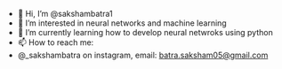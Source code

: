 - 👋 Hi, I’m @sakshambatra1
- 👀 I’m interested in neural networks and machine learning
- 🌱 I’m currently learning how to develop neural netwroks using python
- 📫 How to reach me:
- @_sakshambatra on instagram, email: batra.saksham05@gmail.com
